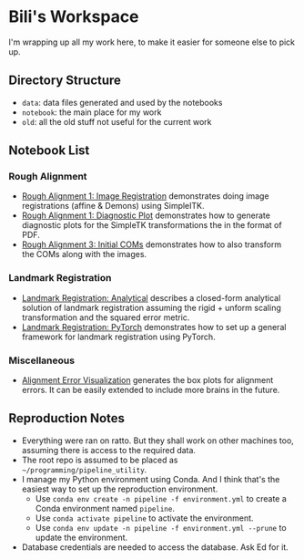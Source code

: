 # Bili's Workspace

I'm wrapping up all my work here, to make it easier for someone else to pick up.

## Directory Structure

- `data`: data files generated and used by the notebooks
- `notebook`: the main place for my work
- `old`: all the old stuff not useful for the current work

## Notebook List

### Rough Alignment
- [Rough Alignment 1: Image Registration](notebook/rough-alignment-1-image-registration.ipynb) demonstrates doing image registrations (affine & Demons) using SimpleITK.
- [Rough Alignment 1: Diagnostic Plot](notebook/rough-alignment-2-diagnostic-plot.ipynb) demonstrates how to generate diagnostic plots for the SimpleTK transformations the in the format of PDF.
- [Rough Alignment 3: Initial COMs](notebook/rough-alignment-3-initial-coms.ipynb) demonstrates how to also transform the COMs along with the images.

### Landmark Registration
- [Landmark Registration: Analytical](notebook/landmark-registration-analytical.ipynb) describes a closed-form analytical solution of landmark registration assuming the rigid + unform scaling transformation and the squared error metric.
- [Landmark Registration: PyTorch](notebook/landmark-registration-pytorch.ipynb) demonstrates how to set up a general framework for landmark registration using PyTorch.

### Miscellaneous
- [Alignment Error Visualization](notebook/alignment-error-visualization.ipynb) generates the box plots for alignment errors. It can be easily extended to include more brains in the future.

## Reproduction Notes
- Everything were ran on ratto. But they shall work on other machines too, assuming there is access to the required data.
- The root repo is assumed to be placed as `~/programming/pipeline_utility`.
- I manage my Python environment using Conda. And I think that's the easiest way to set up the reproduction environment.
    - Use `conda env create -n pipeline -f environment.yml` to create a Conda environment named `pipeline`.
    - Use `conda activate pipeline` to activate the environment.
    - Use `conda env update -n pipeline -f environment.yml --prune` to update the environment.
- Database credentials are needed to access the database. Ask Ed for it.
